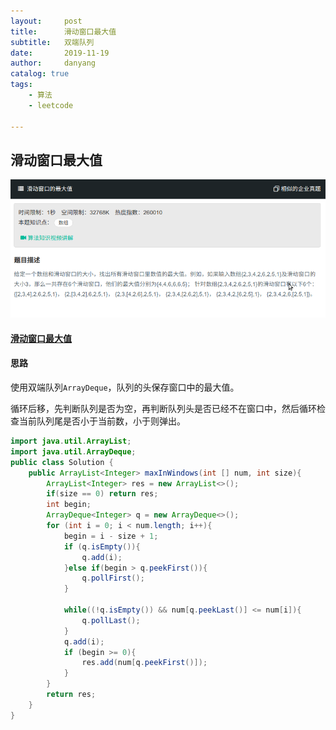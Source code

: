 ```yaml
---
layout:     post
title:      滑动窗口最大值
subtitle:   双端队列
date:       2019-11-19
author:     danyang
catalog: true
tags:
    - 算法
    - leetcode

---
```


## 滑动窗口最大值

![](../img/滑动窗口最大值.png)

#### [滑动窗口最大值](https://www.nowcoder.com/practice/1624bc35a45c42c0bc17d17fa0cba788?tpId=13&tqId=11217&tPage=4&rp=1&ru=%2Fta%2Fcoding-interviews&qru=%2Fta%2Fcoding-interviews%2Fquestion-ranking)

#### 思路

使用双端队列`ArrayDeque`，队列的头保存窗口中的最大值。

循环后移，先判断队列是否为空，再判断队列头是否已经不在窗口中，然后循环检查当前队列尾是否小于当前数，小于则弹出。

```java
import java.util.ArrayList;
import java.util.ArrayDeque;
public class Solution {
    public ArrayList<Integer> maxInWindows(int [] num, int size){
        ArrayList<Integer> res = new ArrayList<>();
        if(size == 0) return res;
        int begin;
        ArrayDeque<Integer> q = new ArrayDeque<>();
        for (int i = 0; i < num.length; i++){
            begin = i - size + 1;
            if (q.isEmpty()){
                q.add(i);
            }else if(begin > q.peekFirst()){
                q.pollFirst();
            }
            
            while((!q.isEmpty()) && num[q.peekLast()] <= num[i]){
                q.pollLast();
            }
            q.add(i);
            if (begin >= 0){
                res.add(num[q.peekFirst()]);
            }
        }
        return res;
    }
}
```

